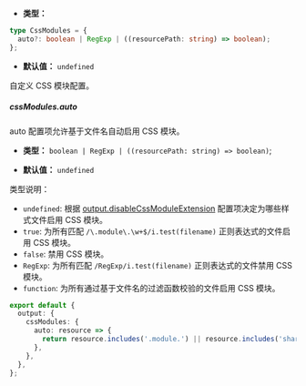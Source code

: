 - **类型：**

```ts
type CssModules = {
  auto?: boolean | RegExp | ((resourcePath: string) => boolean);
};
```

- **默认值：** `undefined`

自定义 CSS 模块配置。

##### cssModules.auto

auto 配置项允许基于文件名自动启用 CSS 模块。

- **类型：** `boolean | RegExp | ((resourcePath: string) => boolean)`;

- **默认值：** `undefined`

类型说明：

- `undefined`: 根据 [output.disableCssModuleExtension](/api/config-output.html#outputdisablecssmoduleextension) 配置项决定为哪些样式文件启用 CSS 模块。
- `true`: 为所有匹配 `/\.module\.\w+$/i.test(filename)` 正则表达式的文件启用 CSS 模块。
- `false`: 禁用 CSS 模块。
- `RegExp`: 为所有匹配 `/RegExp/i.test(filename)` 正则表达式的文件禁用 CSS 模块。
- `function`: 为所有通过基于文件名的过滤函数校验的文件启用 CSS 模块。

```ts
export default {
  output: {
    cssModules: {
      auto: resource => {
        return resource.includes('.module.') || resource.includes('shared/');
      },
    },
  },
};
```

